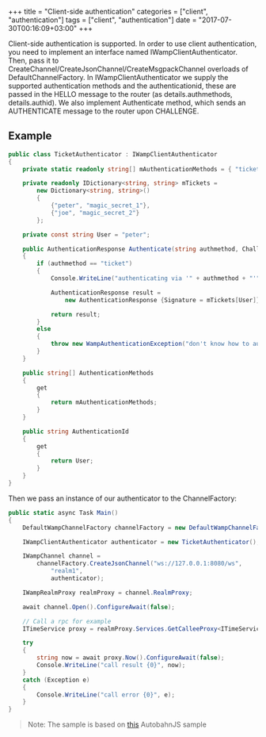 +++
title = "Client-side authentication"
categories = ["client", "authentication"]
tags = ["client", "authentication"]
date = "2017-07-30T00:16:09+03:00"
+++

Client-side authentication is supported. In order to use client authentication, you need to implement an interface named IWampClientAuthenticator. Then, pass it to CreateChannel/CreateJsonChannel/CreateMsgpackChannel overloads of DefaultChannelFactory.
In IWampClientAuthenticator we supply the supported authentication methods and the authenticationid, these are passed in the HELLO message to the router (as details.authmethods, details.authid). We also implement Authenticate method, which sends an AUTHENTICATE message to the router upon CHALLENGE.

## Example

```csharp
public class TicketAuthenticator : IWampClientAuthenticator
{
    private static readonly string[] mAuthenticationMethods = { "ticket" };

    private readonly IDictionary<string, string> mTickets =
        new Dictionary<string, string>()
        {
            {"peter", "magic_secret_1"},
            {"joe", "magic_secret_2"}
        };

    private const string User = "peter";

    public AuthenticationResponse Authenticate(string authmethod, ChallengeDetails extra)
    {
        if (authmethod == "ticket")
        {
            Console.WriteLine("authenticating via '" + authmethod + "'");

            AuthenticationResponse result =
                new AuthenticationResponse {Signature = mTickets[User]};

            return result;
        }
        else
        {
            throw new WampAuthenticationException("don't know how to authenticate using '" + authmethod + "'");
        }
    }

    public string[] AuthenticationMethods
    {
        get
        {
            return mAuthenticationMethods;
        }
    }

    public string AuthenticationId
    {
        get
        {
            return User;
        }
    }
}
```

Then we pass an instance of our authenticator to the ChannelFactory:

```csharp
public static async Task Main()
{
    DefaultWampChannelFactory channelFactory = new DefaultWampChannelFactory();

    IWampClientAuthenticator authenticator = new TicketAuthenticator();

    IWampChannel channel =
        channelFactory.CreateJsonChannel("ws://127.0.0.1:8080/ws",
            "realm1",
            authenticator);

    IWampRealmProxy realmProxy = channel.RealmProxy;

    await channel.Open().ConfigureAwait(false);

    // Call a rpc for example
    ITimeService proxy = realmProxy.Services.GetCalleeProxy<ITimeService>();

    try
    {
        string now = await proxy.Now().ConfigureAwait(false);
        Console.WriteLine("call result {0}", now);
    }
    catch (Exception e)
    {
        Console.WriteLine("call error {0}", e);
    }
}
```

>Note:  The sample is based on [this](https://github.com/tavendo/AutobahnPython/tree/v0.10.3/examples/twisted/wamp/authentication/ticket) AutobahnJS sample
